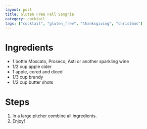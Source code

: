```yaml
---
layout: post
title: Gluten Free Fall Sangria
category: cocktail
tags: ["cocktail", "gluten_free", "thanksgiving", "christmas"]
---
```

# Ingredients

* 1 bottle Moscato, Proseco, Asti or another sparkling wine
* 1/2 cup apple cider
* 1 apple, cored and diced
* 1/3 cup brandy
* 1/2 cup butter shots

# Steps

1.  In a large pitcher combine all ingredients.
2.  Enjoy!

